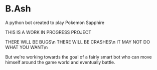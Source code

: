 # B.Ash
A python bot created to play Pokemon Sapphire

THIS IS A WORK IN PROGRESS PROJECT

THERE WILL BE BUGS\n
THERE WILL BE CRASHES\n
IT MAY NOT DO WHAT YOU WANT\n

But we're working towards the goal of a fairly smart bot who can move himself around the game world and eventually battle.
